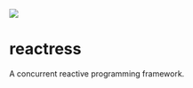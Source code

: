 <a href='https://ci.storm-enroute.com:8080/job/public-reactress/'><img src='https://ci.storm-enroute.com:8080/job/public-reactress/badge/icon'></a>

reactress
=========

A concurrent reactive programming framework.


